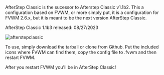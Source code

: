 AfterStep Classic is the sucessor to Afterstep Classic v1.1b2. This a configuration based on FVWM, or more simply put, it is a configuration for FVWM 2.6.x, but it is meant to be the next version AfterStep Classic.

AfterStep Classic 1.1b3  released: 08/27/2023


![afterstepclassic](https://github.com/woomia/fvwmstep/assets/1365979/38549532-5d94-4e01-81f9-ab134bc2056b)



To use, simply download the tarball or clone from Github. Put the included icons where FVWM can find them, copy the config file to .fvwm and then restart FVWM. 

After you restart FVWM you'll be in AfterStep Classic!

